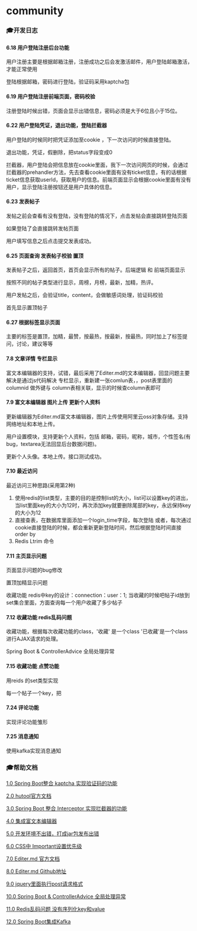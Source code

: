 # community

### 🎓开发日志

#### 6.18 用户登陆注册后台功能

用户注册主要是根据邮箱注册，注册成功之后会发激活邮件，用户登陆邮箱激活，才能正常使用

登陆根据邮箱，密码进行登陆，验证码采用kaptcha包

#### 6.19 用户登陆注册前端页面，密码校验

注册登陆时候出错，页面会显示出错信息，密码必须是大于6位且小于15位。

#### 6.22 用户登陆凭证，退出功能，登陆拦截器

用户登陆的时候同时把凭证添加至cookie ，下一次访问的时候直接登陆。

退出功能，凭证，假删除，把status字段变成0

拦截器，用户登陆会把信息放在cookie里面，我下一次访问网页的时候，会通过拦截器的prehandler方法，先去查看cookie里面有没有ticket信息，有的话根据ticket信息获取userId，获取用户的信息。前端页面显示会根据cookie里面有没有用户，显示登陆注册按钮还是用户具体的信息。

#### 6.23 发表帖子

发帖之前会查看有没有登陆，没有登陆的情况下，点击发帖会直接跳转登陆页面

如果登陆了会直接跳转发帖页面

用户填写信息之后点击提交发表成功。

#### 6.25 页面查询 发表帖子校验 置顶

发表帖子之后，返回首页，首页会显示所有的帖子。后端逻辑 和 前端页面显示

按照不同的帖子类型进行显示，周榜，月榜，最新，加精，热评。

用户发帖之后，会验证title，content，会做敏感词处理，验证码校验

首先显示置顶帖子

#### 6.27 根据标签显示页面

主要的标签是置顶，加精，最赞，按最热，按最新，按最热，同时加上了标签提问，讨论，建议等等

#### 7.8 文章详情 专栏显示

富文本编辑器的支持，试错，最后采用了Editer.md的文本编辑器，回显问题主要解决是通过js代码解决
专栏显示，重新建一张comlun表，，post表里面的columnid 做外键与 column表相关联，显示的时候查column表即可

#### 7.9 富文本编辑器 图片上传 更新个人资料 
更新编辑器为Editer.md富文本编辑器，图片上传使用阿里云oss对象存储。支持网络地址和本地上传。

用户设置模块，支持更新个人资料，包括 邮箱，密码，昵称，城市，个性签名(有bug，textarea无法回显后台数据问题)。

更新个人头像。本地上传。接口测试成功。

#### 7.10 最近访问
最近访问三种思路(采用第2种)
1. 使用redis的list类型，主要的目的是控制list的大小，list可以设置key的进出，当list里面key的大小为12时，再次添加key就要删除尾部的key，永远保持key的大小为12
2. 直接查表，在数据库里面添加一个login_time字段，每次登陆 或者，每次通过cookie直接登陆的时候，都会重新更新登陆时间，然后根据登陆时间直接order by
3. Redis Ltrim 命令

#### 7.11 主页显示问题

页面显示问题的bug修改

置顶加精显示问题

收藏功能 redis中key的设计：connection：user：1;   当收藏的时候吧帖子id放到set集合里面，方面查询每一个用户收藏了多少帖子

#### 7.12 收藏功能 redis乱码问题

收藏功能，根据每次收藏功能的class，'收藏' 是一个class '已收藏'是一个class 进行AJAX请求的处理。

Spring Boot & ControllerAdvice  全局处理异常 

#### 7.15 收藏功能 点赞功能

用reids 的set类型实现

每一个帖子一个key，把

#### 7.24 评论功能

实现评论功能雏形

#### 7.25 消息通知

使用kafka实现消息通知
    

### 🎓帮助文档

[1.0 Spring Boot整合 kaptcha 实现验证码的功能 ](https://blog.csdn.net/weixin_34221276/article/details/89657736)

[2.0 hutool官方文档](https://www.hutool.cn/docs/#/)

[3.0 Spring Boot 整合 Interceptor 实现拦截器的功能](https://blog.csdn.net/u012326462/article/details/80509718)

[4.0 集成富文本编辑器](https://www.layui.com/doc/modules/layedit.html)

[5.0 开发环境不出错，打成jar包发布出错](https://www.cnblogs.com/ming-blogs/archive/2019/01/18/10288579.html)

[6.0 CSS中 Important设置优先级](http://www.w3chtml.com/css3/rules/!important.html)

[7.0 Editer.md 官方文档](http://editor.md.ipandao.com/)

[8.0 Editer.md Github地址](https://github.com/pandao/editor.md)

[9.0 jquery里面执行post请求格式](https://www.cnblogs.com/AChongi/p/11368819.html)

[10.0 Spring Boot & ControllerAdvice  全局处理异常](https://blog.csdn.net/qq_29550537/article/details/96336131?utm_medium=distribute.pc_relevant.none-task-blog-BlogCommendFromMachineLearnPai2-2.nonecase&depth_1-utm_source=distribute.pc_relevant.none-task-blog-BlogCommendFromMachineLearnPai2-2.nonecase)

[11.0 Redis乱码问题 没有序列化key和value](https://www.cnblogs.com/liuchuanfeng/p/7009027.html)

[12.0 Spring Boot集成Kafka](https://www.cnblogs.com/asker009/p/9990088.html)